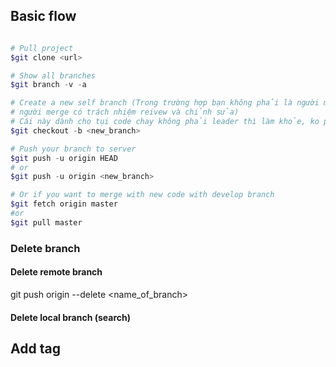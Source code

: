## Basic flow
```powershell

# Pull project
$git clone <url>

# Show all branches
$git branch -v -a

# Create a new self branch (Trong trường hợp bạn không phải là người merge code,
# người merge có trách nhiệm reivew và chỉnh sửa)
# Cái này dành cho tụi code chay không phải leader thì làm khỏe, ko phải check
$git checkout -b <new_branch>

# Push your branch to server 
$git push -u origin HEAD
# or
$git push -u origin <new_branch>

# Or if you want to merge with new code with develop branch
$git fetch origin master
#or 
$git pull master

```

### Delete branch

#### Delete remote branch
git push origin --delete <name_of_branch>

#### Delete local branch (search)



## Add tag
